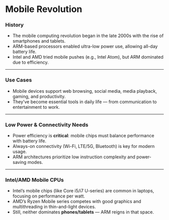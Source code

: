 # Mobile Revolution

### History

* The mobile computing revolution began in the late 2000s with the rise of smartphones and tablets.
* ARM-based processors enabled ultra-low power use, allowing all-day battery life.
* Intel and AMD tried mobile pushes (e.g., Intel Atom), but ARM dominated due to efficiency.

---

### Use Cases

* Mobile devices support web browsing, social media, media playback, gaming, and productivity.
* They’ve become essential tools in daily life — from communication to entertainment to work.

---

### Low Power & Connectivity Needs

* Power efficiency is **critical**: mobile chips must balance performance with battery life.
* Always-on connectivity (Wi-Fi, LTE/5G, Bluetooth) is key for modern usage.
* ARM architectures prioritize low instruction complexity and power-saving modes.

---

### Intel/AMD Mobile CPUs

* Intel’s mobile chips (like Core i5/i7 U-series) are common in laptops, focusing on performance per watt.
* AMD’s Ryzen Mobile series competes with good graphics and multithreading in thin-and-light devices.
* Still, neither dominates **phones/tablets** — ARM reigns in that space.
